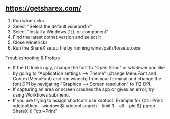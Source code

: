 ## https://getsharex.com/

1. Run winetricks
2. Select "Select the default wineprefix"
3. Select "Install a Windows DLL or component"
4. Find the latest dotnet version and select it
5. Close winetricks
6. Run the ShareX setup file by running wine /path/to/setup.exe

Troubleshooting & Protips

- If the UI looks ugly, change the font to "Open Sans" or whatever you like by going to "Application settings --> Theme" (change MenuFont and ContextMenuFont) and run winecfg from your terminal and change the font DPI by navigating "Graphics --> Screen resolution" to 112 DPI.
- If capturing an area or screen crashes the app or gives an error, try using Workflows submenu.
- If you are trying to assign shortcuts use xdotool. Example for Ctrl+Print:
xdotool key --window $( xdotool search --limit 1 --all --pid $( pgrep ShareX )) "ctrl+Print"
